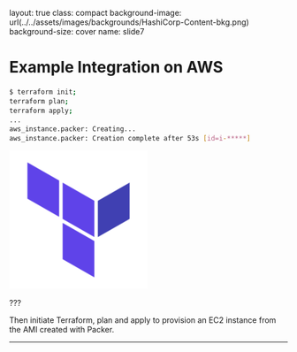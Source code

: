 layout: true
class: compact
background-image: url(../../assets/images/backgrounds/HashiCorp-Content-bkg.png)
background-size: cover
name: slide7

# Example Integration on AWS 

```bash
$ terraform init;
terraform plan;
terraform apply;
...
aws_instance.packer: Creating...
aws_instance.packer: Creation complete after 53s [id=i-*****]
```


![Packer Terraform](./assets/images/logo_terraform_small.png)

???

Then initiate Terraform, plan and apply to provision an EC2 instance from the AMI created with Packer.

---
